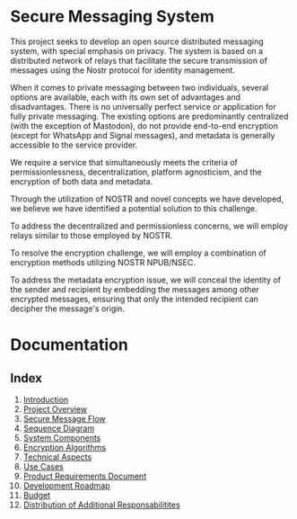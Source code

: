 # Secure Messaging System

This project seeks to develop an open source distributed messaging system, with special emphasis on privacy. The system is based on a distributed network of relays that facilitate the secure transmission of messages using the Nostr protocol for identity management.

When it comes to private messaging between two individuals, several options are available, each with its own set of advantages and disadvantages. There is no universally perfect service or application for fully private messaging. The existing options are predominantly centralized (with the exception of Mastodon), do not provide end-to-end encryption (except for WhatsApp and Signal messages), and metadata is generally accessible to the service provider.

We require a service that simultaneously meets the criteria of permissionlessness,
decentralization, platform agnosticism, and the encryption of both data and metadata.

Through the utilization of NOSTR and novel concepts we have developed, we believe we have identified a potential solution to this challenge.

To address the decentralized and permissionless concerns, we will employ relays similar to those employed by NOSTR.

To resolve the encryption challenge, we will employ a combination of encryption methods utilizing NOSTR NPUB/NSEC.

To address the metadata encryption issue, we will conceal the identity of the sender and recipient by embedding the messages among other encrypted messages, ensuring that only the intended recipient can decipher the message's origin. 

# Documentation

## Index

1. [Introduction](docs/1-introduction.md)
2. [Project Overview](docs/2-project-overview.md)
3. [Secure Message Flow](docs/3-secure-message-flow.md)
4. [Sequence Diagram](docs/4-sequence-diagram.md)
5. [System Components](docs/5-system-components.md)
6. [Encryption Algorithms](docs/6-encryption-algorithms.md)
7. [Technical Aspects](docs/7-additional-aspects.md)
8. [Use Cases](docs/8-use-cases.md)
9. [Product Requirements Document](docs/9-prd.md)
10. [Development Roadmap](docs/10-development-roadmap.md)
11. [Budget](docs/11-budget.md)
12. [Distribution of Additional Responsabilitites](docs/12-distribution-of-additional-responsabilitites.md)
